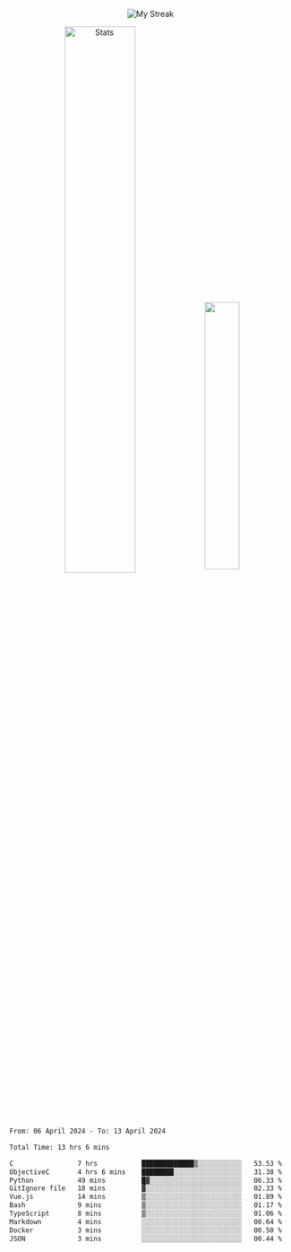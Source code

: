 <p align="center">
<picture>
  <source media="(prefers-color-scheme: dark)" srcset="http://github-readme-streak-stats.herokuapp.com?user=semolik&theme=dark&hide_border=true&background=DD272700">
  <img alt="My Streak" src="http://github-readme-streak-stats.herokuapp.com?user=semolik&hide_border=true">
</picture>
</p>
<div align="center">
  <picture>
    <source media="(prefers-color-scheme: dark)" srcset="https://github-readme-stats.vercel.app/api?username=semolik&show_icons=true&bg_color=DD272700&hide_border=true&theme=dark">
        <img alt="Stats" src="https://github-readme-stats.vercel.app/api?username=semolik&show_icons=true&bg_color=DD272700&hide_border=true" width="50%" >
  </picture>
  <sup>
  <picture>
  <source media="(prefers-color-scheme: dark)" srcset="https://github-readme-stats.vercel.app/api/top-langs/?username=semolik&layout=compact&hide_border=true&bg_color=DD272700&theme=dark">
  <img src="https://github-readme-stats.vercel.app/api/top-langs/?username=semolik&layout=compact&hide_border=true" width="35%" />
  </picture>
  </sup>
</div>
<!--START_SECTION:waka-->

```txt
From: 06 April 2024 - To: 13 April 2024

Total Time: 13 hrs 6 mins

C                7 hrs           █████████████▒░░░░░░░░░░░   53.53 %
ObjectiveC       4 hrs 6 mins    ████████░░░░░░░░░░░░░░░░░   31.38 %
Python           49 mins         █▓░░░░░░░░░░░░░░░░░░░░░░░   06.33 %
GitIgnore file   18 mins         ▓░░░░░░░░░░░░░░░░░░░░░░░░   02.33 %
Vue.js           14 mins         ▒░░░░░░░░░░░░░░░░░░░░░░░░   01.89 %
Bash             9 mins          ▒░░░░░░░░░░░░░░░░░░░░░░░░   01.17 %
TypeScript       8 mins          ▒░░░░░░░░░░░░░░░░░░░░░░░░   01.06 %
Markdown         4 mins          ░░░░░░░░░░░░░░░░░░░░░░░░░   00.64 %
Docker           3 mins          ░░░░░░░░░░░░░░░░░░░░░░░░░   00.50 %
JSON             3 mins          ░░░░░░░░░░░░░░░░░░░░░░░░░   00.44 %
```

<!--END_SECTION:waka-->

